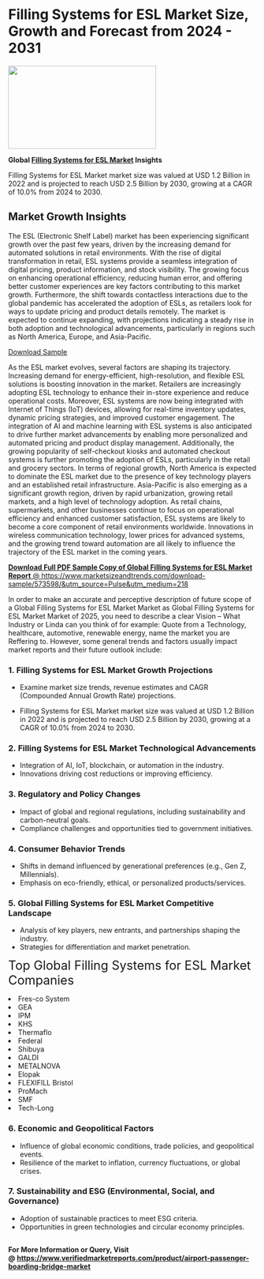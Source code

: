 <H1>Filling Systems for ESL Market Size, Growth and Forecast from 2024 - 2031</H1><img class="aligncenter size-medium wp-image-584254" src="https://thirdeyenews.in/wp-content/uploads/2024/09/Global-Market-Research-300x168.jpeg" alt="" width="300" height="168" /><p><strong>Global&nbsp;<a href="https://www.marketsizeandtrends.com/download-sample/573598/&amp;utm_source=Pulse&amp;utm_medium=218">Filling Systems for ESL Market</a> Insights</strong></p><p>Filling Systems for ESL Market market size was valued at USD 1.2 Billion in 2022 and is projected to reach USD 2.5 Billion by 2030, growing at a CAGR of 10.0% from 2024 to 2030.</p><p><h2>Market Growth Insights</h2> <p>The ESL (Electronic Shelf Label) market has been experiencing significant growth over the past few years, driven by the increasing demand for automated solutions in retail environments. With the rise of digital transformation in retail, ESL systems provide a seamless integration of digital pricing, product information, and stock visibility. The growing focus on enhancing operational efficiency, reducing human error, and offering better customer experiences are key factors contributing to this market growth. Furthermore, the shift towards contactless interactions due to the global pandemic has accelerated the adoption of ESLs, as retailers look for ways to update pricing and product details remotely. The market is expected to continue expanding, with projections indicating a steady rise in both adoption and technological advancements, particularly in regions such as North America, Europe, and Asia-Pacific.</p> <p><a href="#">Download Sample</a></p> <p>As the ESL market evolves, several factors are shaping its trajectory. Increasing demand for energy-efficient, high-resolution, and flexible ESL solutions is boosting innovation in the market. Retailers are increasingly adopting ESL technology to enhance their in-store experience and reduce operational costs. Moreover, ESL systems are now being integrated with Internet of Things (IoT) devices, allowing for real-time inventory updates, dynamic pricing strategies, and improved customer engagement. The integration of AI and machine learning with ESL systems is also anticipated to drive further market advancements by enabling more personalized and automated pricing and product display management. Additionally, the growing popularity of self-checkout kiosks and automated checkout systems is further promoting the adoption of ESLs, particularly in the retail and grocery sectors. In terms of regional growth, North America is expected to dominate the ESL market due to the presence of key technology players and an established retail infrastructure. Asia-Pacific is also emerging as a significant growth region, driven by rapid urbanization, growing retail markets, and a high level of technology adoption. As retail chains, supermarkets, and other businesses continue to focus on operational efficiency and enhanced customer satisfaction, ESL systems are likely to become a core component of retail environments worldwide. Innovations in wireless communication technology, lower prices for advanced systems, and the growing trend toward automation are all likely to influence the trajectory of the ESL market in the coming years.</p> <p><a href="#"></p><p><span class=""><strong>Download Full PDF Sample Copy of Global Filling Systems for ESL Market Report</strong> @ <a href="https://www.marketsizeandtrends.com/download-sample/573598/&amp;utm_source=Pulse&amp;utm_medium=218" target="_blank">https://www.marketsizeandtrends.com/download-sample/573598/&amp;utm_source=Pulse&amp;utm_medium=218</a></span></p><p>In order to make an accurate and perceptive description of future scope of a Global&nbsp;Filling Systems for ESL Market Market as Global&nbsp;Filling Systems for ESL Market Market of 2025, you need to describe a clear Vision &ndash; What Industry or Linda can you think of for example: Quote from a Technology, healthcare, automotive, renewable energy, name the market you are Reffering to. However, some general trends and factors usually impact market reports and their future outlook include:</p><h3>1.&nbsp;<strong>Filling Systems for ESL Market Growth Projections</strong></h3><ul><li>Examine market size trends, revenue estimates and CAGR (Compounded Annual Growth Rate) projections.</li><li><p>Filling Systems for ESL Market market size was valued at USD 1.2 Billion in 2022 and is projected to reach USD 2.5 Billion by 2030, growing at a CAGR of 10.0% from 2024 to 2030.</p></li></ul><h3>2.&nbsp;<strong>Filling Systems for ESL Market Technological Advancements</strong></h3><ul><li>Integration of AI, IoT, blockchain, or automation in the industry.</li><li>Innovations driving cost reductions or improving efficiency.</li></ul><h3>3.&nbsp;<strong>Regulatory and Policy Changes</strong></h3><ul><li>Impact of global and regional regulations, including sustainability and carbon-neutral goals.</li><li>Compliance challenges and opportunities tied to government initiatives.</li></ul><h3>4.&nbsp;<strong>Consumer Behavior Trends</strong></h3><ul><li>Shifts in demand influenced by generational preferences (e.g., Gen Z, Millennials).</li><li>Emphasis on eco-friendly, ethical, or personalized products/services.</li></ul><h3>5.&nbsp;<strong>Global Filling Systems for ESL Market Competitive Landscape</strong></h3><ul><li>Analysis of key players, new entrants, and partnerships shaping the industry.</li><li>Strategies for differentiation and market penetration.</li></ul><p data-pm-slice="1 1 []"><span style="color: inherit; font-family: inherit; font-size: 25px;">Top Global Filling Systems for ESL Market Companies</span></p><div class="" data-test-id=""><p><li>Fres-co System</li><li> GEA</li><li> IPM</li><li> KHS</li><li> Thermaflo</li><li> Federal</li><li> Shibuya</li><li> GALDI</li><li> METALNOVA</li><li> Elopak</li><li> FLEXIFILL Bristol</li><li> ProMach</li><li> SMF</li><li> Tech-Long</li></p></div><h3>6.&nbsp;<strong>Economic and Geopolitical Factors</strong></h3><ul><li>Influence of global economic conditions, trade policies, and geopolitical events.</li><li>Resilience of the market to inflation, currency fluctuations, or global crises.</li></ul><h3>7.&nbsp;<strong>Sustainability and ESG (Environmental, Social, and Governance)</strong></h3><ul><li>Adoption of sustainable practices to meet ESG criteria.</li><li>Opportunities in green technologies and circular economy principles.</li></ul><h2><strong style="font-size: 14px;">For More Information or Query, Visit @&nbsp;</strong><a style="background-color: #ffffff; font-size: 14px;" href="https://www.marketsizeandtrends.com/report/filling-systems-for-esl-market/" target="_blank">https://www.verifiedmarketreports.com/product/airport-passenger-boarding-bridge-market</a></h2>
